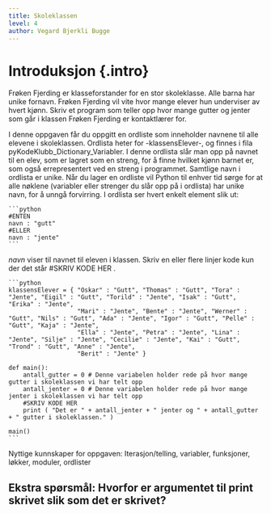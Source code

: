 ```yaml
---
title: Skoleklassen
level: 4
author: Vegard Bjerkli Bugge
---
```


# Introduksjon {.intro}

Frøken Fjerding er klasseforstander for en stor skoleklasse. Alle barna har unike fornavn. Frøken Fjerding vil vite hvor mange elever hun underviser av hvert kjønn. Skriv et program som teller opp hvor mange gutter og jenter som går i klassen Frøken Fjerding er kontaktlærer for.

I denne oppgaven får du oppgitt en ordliste som inneholder navnene til alle elevene i skoleklassen. Ordlista heter for -klassensElever-, og finnes i fila pyKodeKlubb_Dictionary_Variabler.  I denne ordlista slår man opp på navnet til en elev, som er lagret som en streng, for å finne hvilket kjønn barnet er, som også errepresentert ved en streng i programmet. Samtlige navn i ordlista er unike. Når du lager en ordliste vil Python til enhver tid sørge for at alle nøklene (variabler eller strenger du slår opp på i ordlista) har unike navn, for å unngå forvirring. I ordlista ser hvert enkelt element slik ut:

    ```python
    #ENTEN
    navn : "gutt"
    #ELLER
    navn : "jente"
    ```

*navn* viser til navnet til eleven i klassen. Skriv en eller flere linjer kode kun der det står #SKRIV KODE HER .

    ```python
    klassensElever = { "Oskar" : "Gutt", "Thomas" : "Gutt", "Tora" : "Jente", "Eigil" : "Gutt", "Torild" : "Jente", "Isak" : "Gutt", "Erika" : "Jente",
                       "Mari" : "Jente", "Bente" : "Jente", "Werner" : "Gutt", "Nils" : "Gutt", "Ada" : "Jente", "Igor" : "Gutt", "Pelle" : "Gutt", "Kaja" : "Jente",
                       "Ella" : "Jente", "Petra" : "Jente", "Lina" : "Jente", "Silje" : "Jente", "Cecilie" : "Jente", "Kai" : "Gutt", "Trond" : "Gutt", "Anne" : "Jente",
                       "Berit" : "Jente" }

    def main():
        antall_gutter = 0 # Denne variabelen holder rede på hvor mange gutter i skoleklassen vi har telt opp
        antall_jenter = 0 # Denne variabelen holder rede på hvor mange jenter i skoleklassen vi har telt opp
        #SKRIV KODE HER
        print ( "Det er " + antall_jenter + " jenter og " + antall_gutter + " gutter i skoleklassen." )

    main()
    ```

Nyttige kunnskaper for oppgaven: Iterasjon/telling, variabler, funksjoner, løkker, moduler, ordlister

## Ekstra spørsmål: Hvorfor er argumentet til print skrivet slik som det er skrivet?
